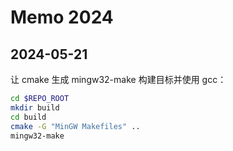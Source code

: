 # Memo 2024

## 2024-05-21

让 cmake 生成 mingw32-make 构建目标并使用 gcc：

```sh
cd $REPO_ROOT
mkdir build
cd build
cmake -G "MinGW Makefiles" ..
mingw32-make
```
